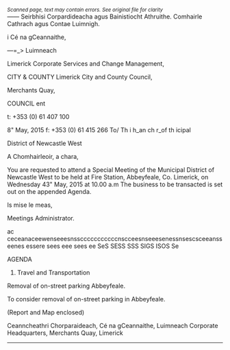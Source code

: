*<small>Scanned page, text may contain errors. See original file for clarity</small>*  
_——_ Seirbhisi Corpardideacha agus Bainistiocht Athruithe.
Comhairle Cathrach agus Contae Luimnigh.

i Cé na gCeannaithe,

—=_> Luimneach

Limerick Corporate Services and Change Management,

CITY & COUNTY Limerick City and County Council,

Merchants Quay,

COUNCIL ent

t: +353 (0) 61 407 100

8" May, 2015 f: +353 (0) 61 415 266
To/ Th i h_an ch r_of th icipal

District of Newcastle West

A Chomhairleoir, a chara,

You are requested to attend a Special Meeting of the Municipal District of Newcastle West to be
held at Fire Station, Abbeyfeale, Co. Limerick, on Wednesday 43" May, 2015 at 10.00 a.m
The business to be transacted is set out on the appended Agenda.

Is mise le meas,

Meetings Administrator.

ac ceceanaceewenseeesnsscccccccccccnscceesnseeesenessnsescsceeansseenes essere sees eee sees ee SeS SESS SSS SIGS ISOS Se

AGENDA

1. Travel and Transportation

Removal of on-street parking Abbeyfeale.

To consider removal of on-street parking in Abbeyfeale.

(Report and Map enclosed)

Ceanncheathri Chorparaideach, Cé na gCeannaithe, Luimneach
Corporate Headquarters, Merchants Quay, Limerick


---
